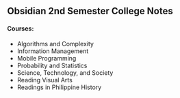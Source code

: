 ## Obsidian 2nd Semester College Notes
#### Courses:
- Algorithms and Complexity
- Information Management
- Mobile Programming
- Probability and Statistics
- Science, Technology, and Society
- Reading Visual Arts
- Readings in Philippine History